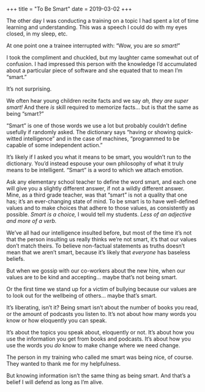 +++
title = "To Be Smart"
date = 2019-03-02
+++

The other day I was conducting a training on a topic I had spent a lot of time learning and understanding. This was a speech I could do with my eyes closed, in my sleep, etc. 

At one point one a trainee interrupted with: “Wow, you are _so smart!_”

I took the compliment and chuckled, but my laughter came somewhat out of confusion. I had impressed this person with the knowledge I’d accumulated about a particular piece of software and she equated that to mean I&#8217;m “smart.” 

It’s not surprising. 

We often hear young children recite facts and we say _ah, they are super smart!_ And there _is_ skill required to memorize facts… but is that the same as being “smart?&#8221;

“Smart” is one of those words we use a lot but probably couldn’t define usefully if randomly asked. The dictionary says “having or showing quick-witted intelligence” and in the case of machines, “programmed to be capable of some independent action.” 

It’s likely if I asked you what it means to be smart, you wouldn’t run to the dictionary. You’d instead espouse your own philosophy of what it truly means to be intelligent. “Smart” is a word to which we attach emotion. 

Ask any elementary school teacher to define the word smart, and each one will give you a slightly different answer, if not a wildly different answer. Mine, as a third grade teacher, was that “smart” is not a quality that one has; it’s an ever-changing state of mind. To be smart is to have well-defined values and to make choices that adhere to those values, as consistently as possible. _Smart is a choice,_ I would tell my students. _Less of an adjective and more of a verb._

We’ve all had our intelligence insulted before, but most of the time it’s not that the person insulting us really thinks we’re not smart, it’s that our values don’t match theirs. To believe non-factual statements as truths doesn’t mean that we aren’t smart, because it’s likely that _everyone_ has baseless beliefs.

But when we gossip with our co-workers about the new hire, when our values are to be kind and accepting… maybe that’s not being smart.

Or the first time we stand up for a victim of bullying because our values are to look out for the wellbeing of others… maybe that’s smart.

It’s liberating, isn’t it? Being smart isn’t about the number of books you read, or the amount of podcasts you listen to. It’s not about how many words you know or how eloquently you can speak. 

It’s about the topics you speak about, eloquently or not. It’s about how you use the information you get from books and podcasts. It’s about how you use the words you _do_ know to make change where we need change.

The person in my training who called me smart was being nice, of course. They wanted to thank me for my helpfulness. 

But knowing information isn’t the same thing as being smart. And that’s a belief I will defend as long as I’m alive.